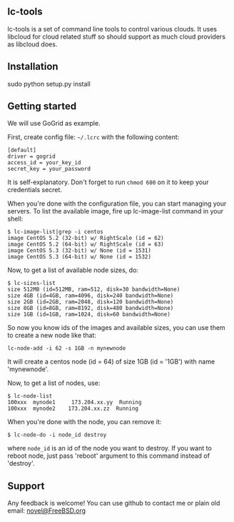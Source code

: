 ## lc-tools

lc-tools is a set of command line tools to control various clouds. It
uses libcloud for cloud related stuff so should support as much cloud
providers as libcloud does.

## Installation

sudo python setup.py install

## Getting started

We will use GoGrid as example.

First, create config file: `~/.lcrc` with the following content:

	[default]
	driver = gogrid
	access_id = your_key_id
	secret_key = your_password

It is self-explanatory. Don't forget to run `chmod 600` on it to
keep your credentials secret.

When you're done with the configuration file, you can start managing your
servers. To list the available image, fire up lc-image-list command
in your shell:

	$ lc-image-list|grep -i centos
	image CentOS 5.2 (32-bit) w/ RightScale (id = 62)
	image CentOS 5.2 (64-bit) w/ RightScale (id = 63)
	image CentOS 5.3 (32-bit) w/ None (id = 1531)
	image CentOS 5.3 (64-bit) w/ None (id = 1532)

Now, to get a list of available node sizes, do:

	$ lc-sizes-list
	size 512MB (id=512MB, ram=512, disk=30 bandwidth=None)
	size 4GB (id=4GB, ram=4096, disk=240 bandwidth=None)
	size 2GB (id=2GB, ram=2048, disk=120 bandwidth=None)
	size 8GB (id=8GB, ram=8192, disk=480 bandwidth=None)
	size 1GB (id=1GB, ram=1024, disk=60 bandwidth=None)

So now you know ids of the images and available sizes,
you can use them to create a new node like that:

	lc-node-add -i 62 -s 1GB -n mynewnode

It will create a centos node (id = 64) of size 1GB (id = '1GB')
with name 'mynewnode'.

Now, to get a list of nodes, use:

	$ lc-node-list
	100xxx  mynode1     173.204.xx.yy  Running
	100xxx  mynode2    173.204.xx.zz  Running

When you're done with the node, you can remove it:

	$ lc-node-do -i node_id destroy

where `node_id` is an id of the node you want to destroy. If
you want to reboot node, just pass 'reboot' argument to this
command instead of 'destroy'.

## Support

Any feedback is welcome! You can use github to contact me
or plain old email: novel@FreeBSD.org
